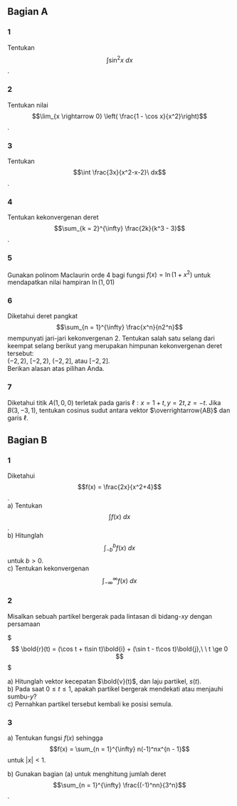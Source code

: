 ## Bagian A

### 1
Tentukan $$\int \sin^2 x\ dx$$.

### 2
Tentukan nilai $$\lim_{x \rightarrow 0} \left( \frac{1 - \cos x}{x^2}\right)$$.

### 3
Tentukan $$\int \frac{3x}{x^2-x-2}\ dx$$.

### 4
Tentukan kekonvergenan deret $$\sum_{k = 2}^{\infty} \frac{2k}{k^3 - 3}$$.

### 5
Gunakan polinom Maclaurin orde 4 bagi fungsi $f(x) = \ln(1 + x^2)$ untuk mendapatkan nilai hampiran $\ln(1,01)$

### 6
Diketahui deret pangkat $$\sum_{n = 1}^{\infty} \frac{x^n}{n2^n}$$ mempunyati jari-jari kekonvergenan $2$. Tentukan salah satu selang dari keempat selang berikut yang merupakan himpunan kekonvergenan deret tersebut:  
$(-2, 2)$, $[-2, 2)$, $(-2, 2]$, atau $[-2, 2]$.  
Berikan alasan atas pilihan Anda.

### 7
Diketahui titik $A(1,0,0)$ terletak pada garis $\ell: x = 1 + t, y = 2t, z = -t$. Jika $B(3,-3,1)$, tentukan cosinus sudut antara vektor $\overrightarrow{AB}$ dan garis $\ell$.

## Bagian B

### 1
Diketahui $$f(x) = \frac{2x}{x^2+4}$$.  
a) Tentukan $$\int f(x)\ dx$$.  
b) Hitunglah $$\int_{-b}^{b} f(x)\ dx$$ untuk $b \gt 0$.  
c) Tentukan kekonvergenan $$\int_{-\infty}^{\infty} f(x)\ dx$$

### 2
Misalkan sebuah partikel bergerak pada lintasan di bidang-$xy$ dengan persamaan

$$$
\bold{r}(t) = (\cos t + t\sin t)\bold{i} + (\sin t - t\cos t)\bold{j},\ \  t \ge 0
$$$

a) Hitunglah vektor kecepatan $\bold{v}(t)$, dan laju partikel, $s(t)$.  
b) Pada saat $0 \le t \le 1$, apakah partikel bergerak mendekati atau menjauhi sumbu-$y$?  
c) Pernahkan partikel tersebut kembali ke posisi semula.

### 3
a) Tentukan fungsi $f(x)$ sehingga $$f(x) = \sum_{n = 1}^{\infty} n(-1)^nx^{n - 1}$$ untuk $|x| \lt 1$.

b) Gunakan bagian (a) untuk menghitung jumlah deret $$\sum_{n = 1}^{\infty} \frac{(-1)^nn}{3^n}$$.